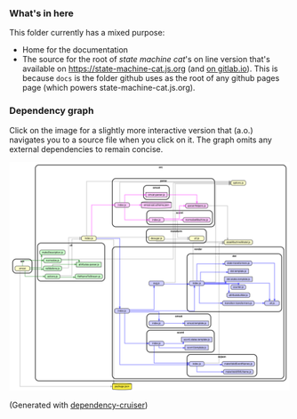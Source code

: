 ### What's in here

This folder currently has a mixed purpose:

- Home for the documentation
- The source for the root of _state machine cat_'s on line version that's available on https://state-machine-cat.js.org
  (and [on gitlab.io](https://sverweij.gitlab.io/state-machine-cat)). This is because `docs`
  is the folder github uses as the root of any github pages page (which powers
  state-machine-cat.js.org).

### Dependency graph

Click on the image for a slightly more interactive version that (a.o.) navigates you
to a source file when you click on it. The graph omits any external dependencies to
remain concise.

[![state machine cat dependency graph](dependency-cruiser-graph.svg)](https://state-machine-cat.js.org/dependency-cruiser-graph.html)

(Generated with [dependency-cruiser](https://github.com/sverweij/dependency-cruiser))

